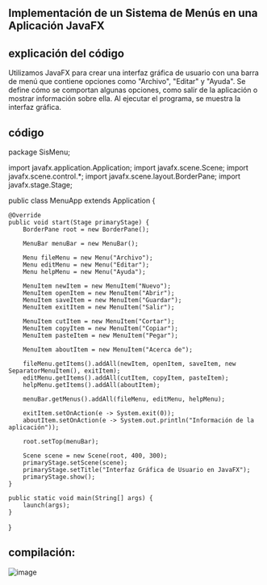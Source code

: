 ## Implementación de un Sistema de Menús en una Aplicación JavaFX

## explicación del código

Utilizamos JavaFX para crear una interfaz gráfica de usuario con una barra de menú que contiene opciones como "Archivo", "Editar" y "Ayuda". Se define cómo se comportan algunas opciones, como salir de la aplicación o mostrar información sobre ella. Al ejecutar el programa, se muestra la interfaz gráfica.

## código 

package SisMenu;

import javafx.application.Application;
import javafx.scene.Scene;
import javafx.scene.control.*;
import javafx.scene.layout.BorderPane;
import javafx.stage.Stage;

public class MenuApp extends Application {

    @Override
    public void start(Stage primaryStage) {
        BorderPane root = new BorderPane();

        MenuBar menuBar = new MenuBar();

        Menu fileMenu = new Menu("Archivo");
        Menu editMenu = new Menu("Editar");
        Menu helpMenu = new Menu("Ayuda");

        MenuItem newItem = new MenuItem("Nuevo");
        MenuItem openItem = new MenuItem("Abrir");
        MenuItem saveItem = new MenuItem("Guardar");
        MenuItem exitItem = new MenuItem("Salir");

        MenuItem cutItem = new MenuItem("Cortar");
        MenuItem copyItem = new MenuItem("Copiar");
        MenuItem pasteItem = new MenuItem("Pegar");

        MenuItem aboutItem = new MenuItem("Acerca de");

        fileMenu.getItems().addAll(newItem, openItem, saveItem, new SeparatorMenuItem(), exitItem);
        editMenu.getItems().addAll(cutItem, copyItem, pasteItem);
        helpMenu.getItems().addAll(aboutItem);

        menuBar.getMenus().addAll(fileMenu, editMenu, helpMenu);

        exitItem.setOnAction(e -> System.exit(0));
        aboutItem.setOnAction(e -> System.out.println("Información de la aplicación"));

        root.setTop(menuBar);

        Scene scene = new Scene(root, 400, 300);
        primaryStage.setScene(scene);
        primaryStage.setTitle("Interfaz Gráfica de Usuario en JavaFX");
        primaryStage.show();
    }

    public static void main(String[] args) {
        launch(args);
    }
}

## compilación:
![image](https://github.com/leandro0521/Sistema-de-Men-s-en-una-Aplicaci-n/assets/168586082/b4a81d3d-610d-4471-a4fe-5f6d4442b721)
